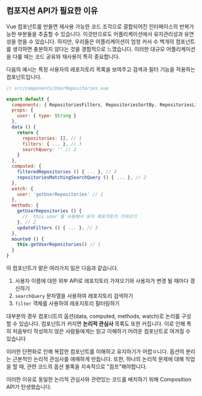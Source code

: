## 컴포지션 API가 필요한 이유

Vue 컴포넌트를 만들면 재사용 가능한 코드 조각으로 결합되어진 인터페이스의 반복가능한 부분들을 추출할 수 있습니다. 이것만으로도 어플리케이션에서 유지관리성과 유연성을 얻을 수 있습니다. 하지만, 우리들은 어플리케이션이 엄청 커서 수 백개의 컴포넌트를 생각하면 충분하지 않다는 것을 경험적으로 느꼈습니다. 이러한 대규모 어플리케이션을 다룰 때는 코드 공유와 재사용이 특히 중요합니다.

다음의 예시는 특정 사용자의 레포지토리 목록을 보여주고 검색과 필터 기능을 적용하는 컴포넌트입니다.

```js
// src/components/UserRepositories.vue

export default {
  components: { RepositoriesFilters, RepositoriesSortBy, RepositoriesList },
  props: {
    user: { type: String }
  },
  data () {
    return {
      repositories: [], // 1
      filters: { ... }, // 3
      searchQuery: '' // 2
    }
  },
  computed: {
    filteredRepositories () { ... }, // 3
    repositoriesMatchingSearchQuery () { ... }, // 2
  },
  watch: {
    user: 'getUserRepositories' // 1
  },
  methods: {
    getUserRepositories () {
      // `this.user`를 사용해서 유저 레포지토리 가져오기
    }, // 2
    updateFilters () { ... }, // 3
  },
  mounted () {
    this.getUserRepositories() // 1
  }
}
```

이 컴포넌트가 맡은 여러가지 일은 다음과 같습니다.

1. 사용자 이름에 대한 외부 API로 레포지토리 가져오기와 사용자가 변경 될 때마다 갱신하기
2. `searchQuery` 문자열을 사용하여 레포지토리 검색하기
3. `filter` 객체를 사용하여 레포지토리 필터링하기

대부분의 경우 컴포너트의 옵션(data, computed, methods, watch)로 논리를 구성할 수 있습니다. 컴포넌트가 커지면 **논리적 관심사** 목록도 또한 커집니다. 이로 인해 특히 처음부터 작성하지 않은 사람들에게는 읽고 이해하기 어려운 컴포넌트로 여겨질 수 있습니다

이러한 단편화로 인해 복잡한 컴포넌트를 이해하고 유지하기가 어렵ㅇ니다. 옵션의 분리는 근본적인 논리적 관심사를 애매하게 만듭니다. 또한, 하나의 논리적 문제에 대해 작업을 할 때, 관련 코드의 옵션 블록을 지속적으로 "점프"해야합니다.

이러한 이유로 동일한 논리적 관심사와 관련있는 코드를 배치하기 위해 Composition API가 탄생했습니다.